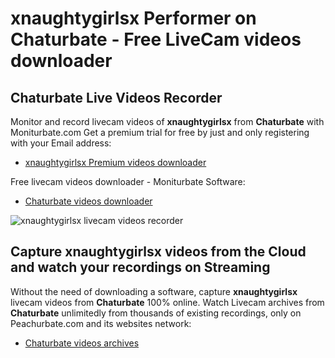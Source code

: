 # xnaughtygirlsx Performer on Chaturbate - Free LiveCam videos downloader

## Chaturbate Live Videos Recorder

Monitor and record livecam videos of **xnaughtygirlsx** from **Chaturbate** with Moniturbate.com
Get a premium trial for free by just and only registering with your Email address:
* [xnaughtygirlsx Premium videos downloader](https://moniturbate.com/request-demo-licence-key.html)

Free livecam videos downloader - Moniturbate Software:
* [Chaturbate videos downloader](https://moniturbate.com/moniturbate-download-software.html)

![xnaughtygirlsx livecam videos recorder](https://peachurnet.com/templates/moniturbate-software.png)


## Capture xnaughtygirlsx videos from the Cloud and watch your recordings on Streaming

Without the need of downloading a software, capture **xnaughtygirlsx** livecam videos from **Chaturbate** 100% online.
Watch Livecam archives from **Chaturbate** unlimitedly from thousands of existing recordings, only on Peachurbate.com and its websites network:
* [Chaturbate videos archives](https://peachurnet.com/)